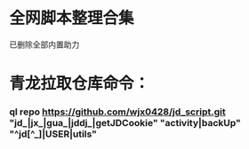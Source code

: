 # 全网脚本整理合集
已删除全部内置助力

# 青龙拉取仓库命令：
### ql repo https://github.com/wjx0428/jd_script.git "jd_|jx_|gua_|jddj_|getJDCookie" "activity|backUp" "^jd[^_]|USER|utils"
